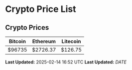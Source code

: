 # Crypto Price List

## Crypto Prices
| Bitcoin | Ethereum | Litecoin |
| ------- | -------- | -------- |
| $96735 | $2726.37 | $126.75 |
**Last Updated:** 2025-02-14 16:52 UTC
**Last Updated:** $DATE$
